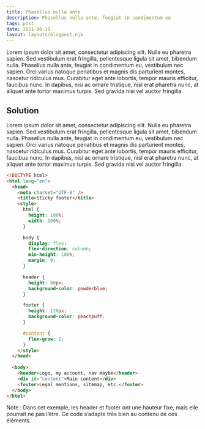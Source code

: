 ```yaml
---
title: Phasellus nulla ante
description: Phasellus nulla ante, feugiat in condimentum eu
tags: post
date: 2021-06-19
layout: layouts/blogpost.njk
---
```


Lorem ipsum dolor sit amet, consectetur adipiscing elit. Nulla eu pharetra sapien. Sed vestibulum erat fringilla, pellentesque ligula sit amet, bibendum nulla. Phasellus nulla ante, feugiat in condimentum eu, vestibulum nec sapien. Orci varius natoque penatibus et magnis dis parturient montes, nascetur ridiculus mus. Curabitur eget ante lobortis, tempor mauris efficitur, faucibus nunc. In dapibus, nisi ac ornare tristique, nisl erat pharetra nunc, at aliquet ante tortor maximus turpis. Sed gravida nisi vel auctor fringilla.

## Solution

Lorem ipsum dolor sit amet, consectetur adipiscing elit. Nulla eu pharetra sapien. Sed vestibulum erat fringilla, pellentesque ligula sit amet, bibendum nulla. Phasellus nulla ante, feugiat in condimentum eu, vestibulum nec sapien. Orci varius natoque penatibus et magnis dis parturient montes, nascetur ridiculus mus. Curabitur eget ante lobortis, tempor mauris efficitur, faucibus nunc. In dapibus, nisi ac ornare tristique, nisl erat pharetra nunc, at aliquet ante tortor maximus turpis. Sed gravida nisi vel auctor fringilla.

```html
<!DOCTYPE html>
<html lang="en">
  <head>
    <meta charset="UTF-8" />
    <title>Sticky footer</title>
    <style>
      html {
        height: 100%;
        width: 100%;
      }

      body {
        display: flex;
        flex-direction: column;
        min-height: 100%;
        margin: 0;
      }

      header {
        height: 80px;
        background-color: powderblue;
      }

      footer {
        height: 120px;
        background-color: peachpuff;
      }

      #content {
        flex-grow: 1;
      }
    </style>
  </head>
  
  <body>
    <header>Logo, my account, nav maybe</header>
    <div id="content">Main content</div>
    <footer>Legal mentions, sitemap, etc.</footer>
  </body>
</html>
```

Note : Dans cet exemple, les header et footer ont une hauteur fixe, mais elle pourrait ne pas l’être. Ce code s’adapte très bien au contenu de ces éléments.
